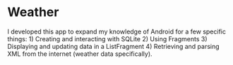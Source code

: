 # Weather
I developed this app to expand my knowledge of Android for a few specific things: 1) Creating and interacting with SQLite 2) Using Fragments 3) Displaying and updating data in a ListFragment 4) Retrieving and parsing XML from the internet (weather data specifically).
